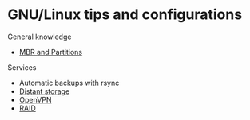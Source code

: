 # GNU/Linux tips and configurations

General knowledge
- [MBR and Partitions](https://github.com/dubzzz/gnu-linux-tips/blob/master/mbr/README.md)

Services
- Automatic backups with rsync
- [Distant storage](https://github.com/dubzzz/gnu-linux-tips/blob/master/distant-storage/README.md)
- [OpenVPN](https://github.com/dubzzz/gnu-linux-tips/blob/master/openvpn/README.md)
- [RAID](https://github.com/dubzzz/gnu-linux-tips/blob/master/raid/README.md)
